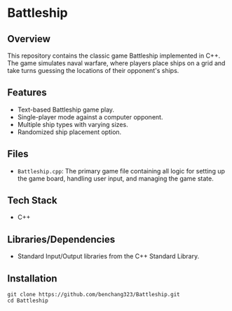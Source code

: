 # Battleship
## Overview
This repository contains the classic game Battleship implemented in C++. The game simulates naval warfare, where players place ships on a grid and take turns guessing the locations of their opponent's ships.

## Features
- Text-based Battleship game play.
- Single-player mode against a computer opponent.
- Multiple ship types with varying sizes.
- Randomized ship placement option.

## Files
- `Battleship.cpp`: The primary game file containing all logic for setting up the game board, handling user input, and managing the game state.

## Tech Stack
- C++

## Libraries/Dependencies
- Standard Input/Output libraries from the C++ Standard Library.

## Installation
```
git clone https://github.com/benchang323/Battleship.git
cd Battleship
```
